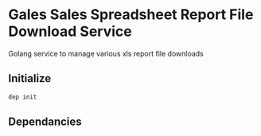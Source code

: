 # Gales Sales Spreadsheet Report File Download Service

Golang service to manage various xls report file downloads

## Initialize

``` bash
dep init
```

## Dependancies

